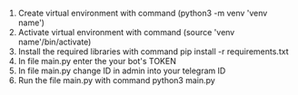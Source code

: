 1. Create virtual environment with command (python3 -m venv 'venv name')
2. Activate virtual environment with command (source 'venv name'/bin/activate)
3. Install the required libraries with command pip install -r requirements.txt
4. In file main.py enter the your bot's TOKEN
5. In file main.py change ID in admin into your telegram ID
6. Run the file main.py with command python3 main.py